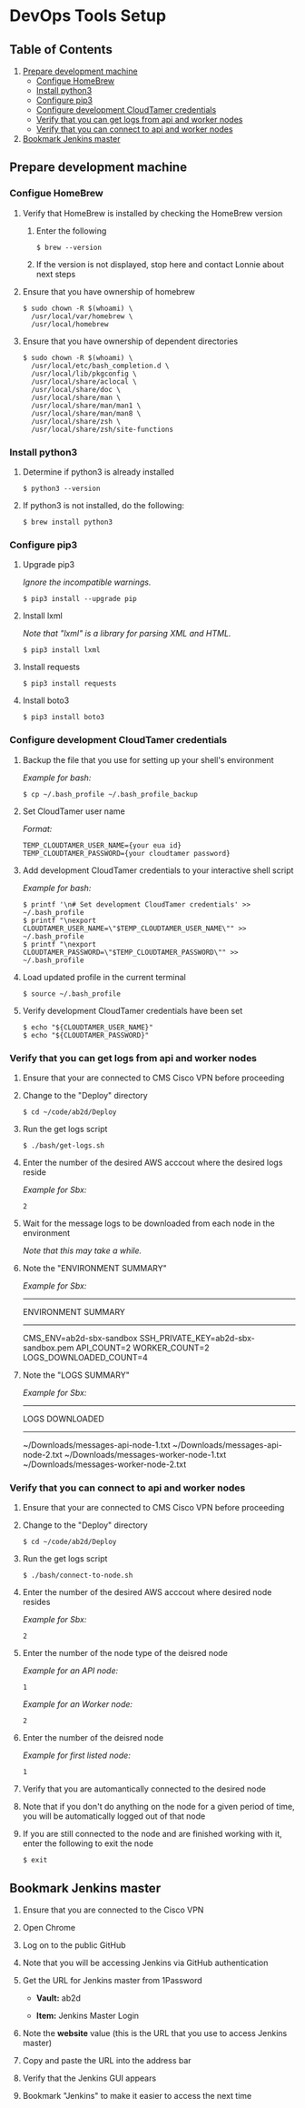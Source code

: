# DevOps Tools Setup

## Table of Contents

1. [Prepare development machine](#prepare-development-machine)
   * [Configue HomeBrew](#configue-homebrew)
   * [Install python3](#install-python3)
   * [Configure pip3](#configure-pip3)
   * [Configure development CloudTamer credentials](#configure-development-cloudtamer-credentials)
   * [Verify that you can get logs from api and worker nodes](#verify-that-you-can-get-logs-from-api-and-worker-nodes)
   * [Verify that you can connect to api and worker nodes](#verify-that-you-can-connect-to-api-and-worker-nodes)
1. [Bookmark Jenkins master](#bookmark-jenkins-master)
   
## Prepare development machine

### Configue HomeBrew

1. Verify that HomeBrew is installed by checking the HomeBrew version

   1. Enter the following

      ```ShellSession
      $ brew --version
      ```

   1. If the version is not displayed, stop here and contact Lonnie about next steps

1. Ensure that you have ownership of homebrew

   ```ShellSession
   $ sudo chown -R $(whoami) \
     /usr/local/var/homebrew \
     /usr/local/homebrew
   ```

1. Ensure that you have ownership of dependent directories

   ```ShellSession
   $ sudo chown -R $(whoami) \
     /usr/local/etc/bash_completion.d \
     /usr/local/lib/pkgconfig \
     /usr/local/share/aclocal \
     /usr/local/share/doc \
     /usr/local/share/man \
     /usr/local/share/man/man1 \
     /usr/local/share/man/man8 \
     /usr/local/share/zsh \
     /usr/local/share/zsh/site-functions
   ```

### Install python3

1. Determine if python3 is already installed

   ```ShellSession
   $ python3 --version
   ```
   
1. If python3 is not installed, do the following:

   ```ShellSession
   $ brew install python3
   ```

### Configure pip3

1. Upgrade pip3

   *Ignore the incompatible warnings.*
   
   ```ShellSession
   $ pip3 install --upgrade pip
   ```

1. Install lxml

   *Note that "lxml" is a library for parsing XML and HTML.*
   
   ```ShellSession
   $ pip3 install lxml
   ```

1. Install requests

   ```ShellSession
   $ pip3 install requests
   ```

1. Install boto3

   ```ShellSession
   $ pip3 install boto3
   ```

### Configure development CloudTamer credentials

1. Backup the file that you use for setting up your shell's environment

   *Example for bash:*

   ```ShellSession
   $ cp ~/.bash_profile ~/.bash_profile_backup
   ```

1. Set CloudTamer user name

   *Format:*

   ```ShellSession
   TEMP_CLOUDTAMER_USER_NAME={your eua id}
   TEMP_CLOUDTAMER_PASSWORD={your cloudtamer password}
   ```

1. Add development CloudTamer credentials to your interactive shell script

   *Example for bash:*

   ```ShellSession
   $ printf '\n# Set development CloudTamer credentials' >> ~/.bash_profile
   $ printf "\nexport CLOUDTAMER_USER_NAME=\"$TEMP_CLOUDTAMER_USER_NAME\"" >> ~/.bash_profile
   $ printf "\nexport CLOUDTAMER_PASSWORD=\"$TEMP_CLOUDTAMER_PASSWORD\"" >> ~/.bash_profile
   ```

1. Load updated profile in the current terminal

   ```ShellSession
   $ source ~/.bash_profile
   ```

1. Verify development CloudTamer credentials have been set 

   ```ShellSession
   $ echo "${CLOUDTAMER_USER_NAME}"
   $ echo "${CLOUDTAMER_PASSWORD}"
   ```

### Verify that you can get logs from api and worker nodes

1. Ensure that your are connected to CMS Cisco VPN before proceeding

1. Change to the "Deploy" directory

   ```ShellSession
   $ cd ~/code/ab2d/Deploy
   ```

1. Run the get logs script

   ```ShellSession
   $ ./bash/get-logs.sh
   ```

1. Enter the number of the desired AWS acccout where the desired logs reside

   *Example for Sbx:*

   ```
   2
   ```

1. Wait for the message logs to be downloaded from each node in the environment

   *Note that this may take a while.*

1. Note the "ENVIRONMENT SUMMARY"

   *Example for Sbx:*

   **********************************************
   ENVIRONMENT SUMMARY
   **********************************************
   
   CMS_ENV=ab2d-sbx-sandbox
   SSH_PRIVATE_KEY=ab2d-sbx-sandbox.pem
   API_COUNT=2
   WORKER_COUNT=2
   LOGS_DOWNLOADED_COUNT=4

1. Note the "LOGS SUMMARY"

   *Example for Sbx:*

   **********************************************
   LOGS DOWNLOADED
   **********************************************
   
   ~/Downloads/messages-api-node-1.txt
   ~/Downloads/messages-api-node-2.txt
   ~/Downloads/messages-worker-node-1.txt
   ~/Downloads/messages-worker-node-2.txt
   
### Verify that you can connect to api and worker nodes

1. Ensure that your are connected to CMS Cisco VPN before proceeding

1. Change to the "Deploy" directory

   ```ShellSession
   $ cd ~/code/ab2d/Deploy
   ```

1. Run the get logs script

   ```ShellSession
   $ ./bash/connect-to-node.sh
   ```
   
1. Enter the number of the desired AWS acccout where desired node resides

   *Example for Sbx:*

   ```
   2
   ```

1. Enter the number of the node type of the deisred node

   *Example for an API node:*

   ```
   1
   ```

   *Example for an Worker node:*

   ```
   2
   ```

1. Enter the number of the deisred node

   *Example for first listed node:*

   ```
   1
   ```

1. Verify that you are automantically connected to the desired node

1. Note that if you don't do anything on the node for a given period of time, you will be automatically logged out of that node

1. If you are still connected to the node and are finished working with it, enter the following to exit the node

   ```ShellSession
   $ exit
   ```

## Bookmark Jenkins master

1. Ensure that you are connected to the Cisco VPN

1. Open Chrome

1. Log on to the public GitHub

1. Note that you will be accessing Jenkins via GitHub authentication

1. Get the URL for Jenkins master from 1Password

   - **Vault:** ab2d

   - **Item:** Jenkins Master Login

1. Note the **website** value (this is the URL that you use to access Jenkins master)

1. Copy and paste the URL into the address bar

1. Verify that the Jenkins GUI appears

1. Bookmark "Jenkins" to make it easier to access the next time
